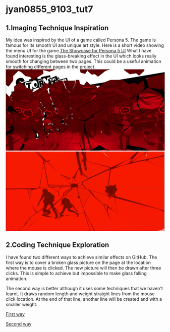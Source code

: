 # jyan0855_9103_tut7



## 1.Imaging Technique Inspiration

My idea was inspired by the UI of a game called Persona 5. The game is famous for its smooth UI and unique art style. Here is a short video showing the menu UI for the game.[The Showcase for Persona 5 UI](https://www.youtube.com/watch?v=VqJnmphV9R8)
What I have found interesting is the glass-breaking effect in the UI which looks really smooth for changing between two pages. This could be a useful animation for switching different pages in the project.
![An image](assets/Shatter.PNG)
![An image](assets/Shatter2.PNG)


## 2.Coding Technique Exploration

I have found two different ways to achieve similar effects on GitHub. 
The first way is to cover a broken glass picture on the page at the location where the mouse is clicked. The new picture will then be drawn after three clicks. This is simple to achieve but impossible to make glass falling animation.

The second way is better although it uses some techniques that we haven't learnt. It draws random length and weight straight lines from the mouse click location. At the end of that line, another line will be created and with a smaller weight. 

[First way](https://github.com/3daddict/glass-shatter-effect)

[Second way](https://github.com/leils/shatter-sim)
